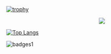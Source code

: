 [![trophy](https://github-profile-trophy.vercel.app/?username=B1ssultanov&theme=onedark)](https://github.com/ryo-ma/github-profile-trophy)

<p align="center"> 
  <img src="(https://skillicons.dev/icons?i=css,html,figma,git,github,java,js,linux,mongodb,mysql,postgresql,py,django,selenium,cpp,php,laravel,docker,aws,azure,terraform,nginx,postman,phpstorm,webstorm,pycharm,clion,idea,vscode,stackoverflow&perline=10)">
</p>

<!--[![Anurag's GitHub stats](https://github-readme-stats.vercel.app/api?username=B1ssultanov&theme=highcontrast&show_icons=true)](https://github.com/anuraghazra/github-readme-stats) -->

[![Top Langs](https://github-readme-stats.vercel.app/api/top-langs/?username=B1ssultanov&theme=highcontrast&show_icons=true)](https://github.com/anuraghazra/github-readme-stats)

![badges1](https://dev-to-uploads.s3.amazonaws.com/uploads/articles/6n8fc8zw8pawxveffitx.png)

